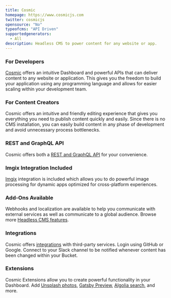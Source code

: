 ```yaml
---
title: Cosmic
homepage: https://www.cosmicjs.com
twitter: cosmicjs
opensource: "No"
typeofcms: "API Driven"
supportedgenerators:
  - All
description: Headless CMS to power content for any website or app.
---
```

### For Developers

[Cosmic](https://www.cosmicjs.com) offers an intuitive Dashboard and powerful APIs that can deliver content to any website or application. 
This gives you the freedom to build your application using any programming language and allows for 
easier scaling within your development team.

### For Content Creators

Cosmic offers an intuitive and friendly editing experience that gives you everything you need to 
publish content quickly and easily. Since there is no CMS installation, you can easily build 
content in any phase of development and avoid unnecessary process bottlenecks.

### REST and GraphQL API

Cosmic offers both a [REST and GraphQL API](https://docs.cosmicjs.com) for your convenience.

### Imgix Integration Included

[Imgix](https://imgix.com) integration is included which allows you to do powerful image processing for dynamic apps optimized for cross-platform experiences.

### Add-Ons Available

Webhooks and localization are available to help you communicate with external services as well as communicate to a global audience. Browse more [Headless CMS features](https://www.cosmicjs.com/headless-cms).


### Integrations

Cosmic offers [integrations](https://www.cosmicjs.com/integrations) with third-party services.  Login using GitHub or Google. Connect to your Slack channel to be notified whenever content has been changed within your Bucket. 

### Extensions

Cosmic Extensions allow you to create powerful functionality in your Dashboard.  Add [Unsplash photos](https://www.cosmicjs.com/extensions/unsplash-photos), [Gatsby Preview](https://www.cosmicjs.com/extensions/gatsby-preview), [Algolia search](https://www.cosmicjs.com/extensions/algolia-search), and more. 
